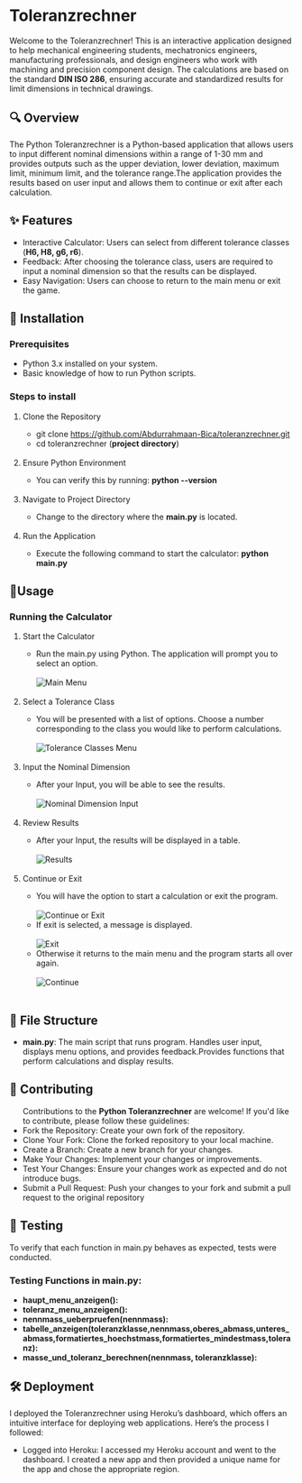 # Toleranzrechner
Welcome to the Toleranzrechner! This is an interactive application designed to help mechanical engineering students, mechatronics engineers, manufacturing professionals, and design engineers who work with machining and precision component design. 
The calculations are based on the standard **DIN ISO 286**, ensuring accurate and standardized results for limit dimensions in technical drawings.
## 🔍 Overview
The Python Toleranzrechner is a Python-based application that allows users to input different nominal dimensions within a range of 1-30 mm and provides outputs such as the upper deviation, lower deviation, maximum limit, minimum limit, and the tolerance range.The application provides the results based on user input and allows them to continue or exit after each calculation.

## ✨ Features
<ul>
  <li>Interactive Calculator: Users can select from different tolerance classes (<strong>H6, H8, g6, r6</strong>).</li>
  <li>Feedback: After choosing the tolerance class, users are required to input a nominal dimension so that the results can be displayed.</li>
  <li>Easy Navigation: Users can choose to return to the main menu or exit the game.</li>
</ul>

## 🔧 Installation
### Prerequisites
<ul>
  <li>Python 3.x installed on your system.</li>
  <li>Basic knowledge of how to run Python scripts.</li>
</ul>

### Steps to install
<ol>
  <li>Clone the Repository</li>
  <ul>
    <li>git clone <a href="https://github.com/Abdurrahmaan-Bica/toleranzrechner.git">https://github.com/Abdurrahmaan-Bica/toleranzrechner.git</a></li>
    <li>cd toleranzrechner (<strong>project directory</strong>)</li>
  </ul>
  <br>
   <li>Ensure Python Environment</li>
   <ul>
    <li>You can verify this by running: <strong>python --version</strong></li>
  </ul>
  <br>
  <li>Navigate to Project Directory</li>
   <ul>
    <li>Change to the directory where the <strong>main.py</strong> is located.</li>
  </ul>
  <br>
  <li>Run the Application</li>
   <ul>
    <li>Execute the following command to start the calculator: <strong>python main.py</strong></li>
  </ul>
</ol>


## 🚀Usage
### Running the Calculator
<ol>
  <li>Start the Calculator</li>
  <ul>
    <li>Run the main.py using Python. The application will prompt you to select an option.</li>
    <br>
    <img src="Main_Menu.png"alt ="Main Menu"></img>
    
  </ul>
  <br>
  <li>Select a Tolerance Class</li>
  <ul>
    <li>You will be presented with a list of options. Choose a number corresponding to the class you would like to perform calculations.</li>
    <br>
    <img src="Tolerance_Classes_Menu.png"alt ="Tolerance Classes Menu"></img>
  </ul>
  <br>
  <li>Input the Nominal Dimension</li>
  <ul>
    <li>After your Input, you will be able to see the results.</li>
    <br>
    <img src="Nominal_Dimension_Input.png"alt ="Nominal Dimension Input"></img>
  </ul>
  <br>
  <li>Review Results</li>
  <ul>
    <li>After your Input, the results will be displayed in a table.</li>
    <br>
    <img src="Feedback.png"alt ="Results"></img>
  </ul>
  <br>
   <li>Continue or Exit</li>
  <ul>
    <li>You will have the option to start a calculation or exit the program.</li>
    <br>
    <img src="Continue_Exit.png"alt ="Continue or Exit"></img>
    <br>
    <li>If exit is selected, a message is displayed.</li>
    <br>
    <img src="Exit.png"alt ="Exit"></img>
    <br>
    <li>Otherwise it returns to the main menu and the program starts all over again.</li>
    <br>
    <img src="Continue.png"alt ="Continue"></img>
    <br>
    
  </ul>
  <br>
  
</ol>

## 📂 File Structure
<ul>
  <li>
    <strong>main.py</strong>: The main script that runs program. Handles user input, displays menu options, and provides feedback.Provides functions that perform calculations and display results.
  </li>
</ul>

## 🤝 Contributing
<ul>
  Contributions to the <strong>Python Toleranzrechner</strong> are welcome! If you'd like to contribute, please follow these guidelines:
  <br>
  <li>
    Fork the Repository: Create your own fork of the repository.
  </li>
  <li>
  Clone Your Fork: Clone the forked repository to your local machine.
  </li>
  <li>
  Create a Branch: Create a new branch for your changes.
  </li>
  <li>
  Make Your Changes: Implement your changes or improvements.
  </li>
  <li>
  Test Your Changes: Ensure your changes work as expected and do not introduce bugs.
  </li>
  <li>
  Submit a Pull Request: Push your changes to your fork and submit a pull request to the original repository
  </li>
</ul>

## 🧪 Testing
To verify that each function in main.py behaves as expected, tests were conducted.
### Testing Functions in main.py:
<ul>
    <li><strong>haupt_menu_anzeigen():</strong></li>
    <li><strong>toleranz_menu_anzeigen():</strong></li>
    <li><strong>nennmass_ueberpruefen(nennmass):</strong></li>
    <li><strong>tabelle_anzeigen(toleranzklasse,nennmass,oberes_abmass,unteres_abmass,formatiertes_hoechstmass,formatiertes_mindestmass,toleranz):</strong></li>
    <li><strong>masse_und_toleranz_berechnen(nennmass, toleranzklasse):</strong></li>
</ul>


## 🛠️ Deployment
I deployed the Toleranzrechner using Heroku’s dashboard, which offers an intuitive interface for deploying web applications. Here’s the process I followed:
<ul>
    <li>
        Logged into Heroku: I accessed my Heroku account and went to the dashboard. I created a new app and then provided a unique name for the app and chose the appropriate region.
    </li>
</ul>




